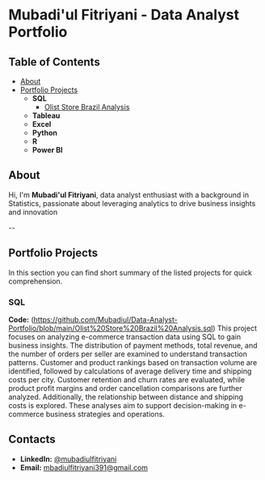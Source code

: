 # Mubadi'ul Fitriyani - Data Analyst Portfolio

## Table of Contents
- [About](https://github.com/Mubadiul/Data-Analyst-Portfolio/blob/main/README.md#about)
- [Portfolio Projects](#portfolio-projects)
  - **SQL**
    - [Olist Store Brazil Analysis](https://github.com/Mubadiul/Data-Analyst-Portfolio/blob/main/Olist%20Store%20Brazil%20Analysis.sql)
  - **Tableau**
  - **Excel**
  - **Python**
  - **R**
  - **Power BI**
 
## About
Hi, I'm **Mubadi'ul Fitriyani**, data analyst enthusiast with a background in Statistics, passionate about leveraging analytics to drive business insights and innovation

--

## Portfolio Projects
In this section you can find short summary of the listed projects for quick comprehension.

### **SQL**
**Code:** (https://github.com/Mubadiul/Data-Analyst-Portfolio/blob/main/Olist%20Store%20Brazil%20Analysis.sql)
This project focuses on analyzing e-commerce transaction data using SQL to gain business insights. The distribution of payment methods, total revenue, and the number of orders per seller are examined to understand transaction patterns. Customer and product rankings based on transaction volume are identified, followed by calculations of average delivery time and shipping costs per city. Customer retention and churn rates are evaluated, while product profit margins and order cancellation comparisons are further analyzed. Additionally, the relationship between distance and shipping costs is explored. These analyses aim to support decision-making in e-commerce business strategies and operations.

## Contacts
- **LinkedIn:** [@mubadiulfitriyani](www.linkedin.com/in/mubadiulfitriyani)
- **Email:** [mbadiulfitriyani391@gmail.com](mbadiulfitriyani391@gmail.com)


